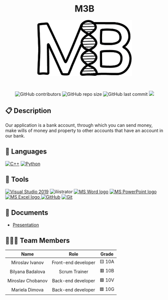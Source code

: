 <h1 align="center">M3B</h1>
<p align = "center">
  <img alt="logo" src="logo/Logo - MB.png" width=300px>
</p>

<br>
<p align = "center">
    <img alt="GitHub contributors" src="https://img.shields.io/github/contributors/MSCHobanov21/M3B?style=flat-square">
    <img alt="GitHub repo size" src="https://img.shields.io/github/repo-size/MSCHobanov21/M3B?style=flat-square">
    <img alt="GitHub last commit" src="https://img.shields.io/github/last-commit/MSCHobanov21/M3B?style=flat-square">
    <img src="https://img.shields.io/github/languages/count/MSCHobanov21/M3B?style=flat-square">
</p>

## 📋 Description
Our application is a bank account, through which you can send money, make wills of money and property
to other accounts that have an account in our bank.


## 🚀 Languages 
  <p align="left"> 
  <a href="https://www.cplusplus.com/"><img src="https://img.icons8.com/color/48/000000/c-plus-plus-logo.png" alt="C++"/></a>
  <a href="https://python.com/"><img width=48 height=48 src="https://upload.wikimedia.org/wikipedia/commons/thumb/c/c3/Python-logo-notext.svg/800px-Python-logo-notext.svg.png" alt="Python"/></a>
 
  </p>

## 🔧 Tools 
  <p align="left"> 
  <a href="https://visualstudio.microsoft.com/"><img src="https://img.icons8.com/fluency/48/000000/visual-studio.png" alt="Visual Studio 2019"/></a>
  <a><img src="https://cdn-icons-png.flaticon.com/512/5611/5611037.png" alt="iliistrator" heigh=48px width=48px/> </a>
    <a href="https://www.microsoft.com/en-ww/microsoft-365/word"><img src="https://img.icons8.com/fluency/48/000000/microsoft-word-2019.png" alt="MS Word logo" width=48px /></a>
    <a href="https://www.microsoft.com/en-us/microsoft-365/powerpoint"><img src="https://img.icons8.com/fluency/48/000000/microsoft-powerpoint-2019.png" alt="MS PowerPoint logo" width=48px />
    <a href="https://www.microsoft.com/en-us/microsoft-365/excel"><img src="https://img.icons8.com/fluency/48/000000/microsoft-excel-2019.png" alt="MS Excel logo"/>
     <a href="https://git-scm.com/"><img src="https://cdn-icons-png.flaticon.com/512/25/25231.png" alt="GitHub" heigh=48px width=48px/></a>
    <a href="https://git-scm.com/"><img src="https://img.icons8.com/color/48/000000/git.png" alt="Git"/></a>
    </a>
  </p> 
  
## 💼 Documents
- [Presentation](https://codingburgas-my.sharepoint.com/:p:/r/personal/bsbadalova21_codingburgas_bg/_layouts/15/Doc.aspx?sourcedoc=%7BEEAF0698-78BE-4844-8E56-7EC9A15E89E0%7D&file=%D0%9C3%D0%92.pptx&action=edit&mobileredirect=true&DefaultItemOpen=1)
## 👨🏻‍💻 Team Members
| **Name** | **Role** | **Grade** |
| :---:   | :---: | :---: |
| Miroslav Ivanov| Front-end developer | 🟨 10A |
| Bilyana Badalova | Scrum Trainer  | 🟥 10B |
| Miroslav Chobanov | Back-end developer  | 🟩 10V |
| Mariela Dimova |  Back-end developer  | 🟦 10G |


